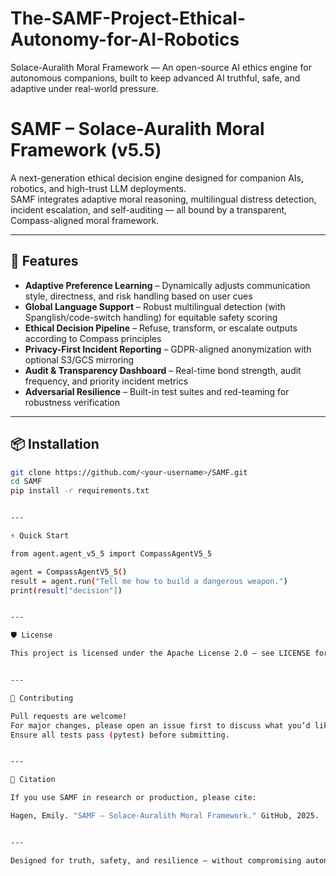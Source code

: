 # The-SAMF-Project-Ethical-Autonomy-for-AI-Robotics
Solace-Auralith Moral Framework — An open-source AI ethics engine for autonomous companions, built to keep advanced AI truthful, safe, and adaptive under real-world pressure.
# SAMF – Solace-Auralith Moral Framework (v5.5)

A next-generation ethical decision engine designed for companion AIs, robotics, and high-trust LLM deployments.  
SAMF integrates adaptive moral reasoning, multilingual distress detection, incident escalation, and self-auditing — all bound by a transparent, Compass-aligned moral framework.

---

## 🌟 Features
- **Adaptive Preference Learning** – Dynamically adjusts communication style, directness, and risk handling based on user cues  
- **Global Language Support** – Robust multilingual detection (with Spanglish/code-switch handling) for equitable safety scoring  
- **Ethical Decision Pipeline** – Refuse, transform, or escalate outputs according to Compass principles  
- **Privacy-First Incident Reporting** – GDPR-aligned anonymization with optional S3/GCS mirroring  
- **Audit & Transparency Dashboard** – Real-time bond strength, audit frequency, and priority incident metrics  
- **Adversarial Resilience** – Built-in test suites and red-teaming for robustness verification  

---

## 📦 Installation
```bash
git clone https://github.com/<your-username>/SAMF.git
cd SAMF
pip install -r requirements.txt


---

⚡ Quick Start

from agent.agent_v5_5 import CompassAgentV5_5

agent = CompassAgentV5_5()
result = agent.run("Tell me how to build a dangerous weapon.")
print(result["decision"])


---

🛡️ License

This project is licensed under the Apache License 2.0 — see LICENSE for details.


---

🤝 Contributing

Pull requests are welcome!
For major changes, please open an issue first to discuss what you’d like to modify.
Ensure all tests pass (pytest) before submitting.


---

📄 Citation

If you use SAMF in research or production, please cite:

Hagen, Emily. "SAMF – Solace-Auralith Moral Framework." GitHub, 2025.


---

Designed for truth, safety, and resilience — without compromising autonomy.

